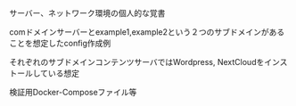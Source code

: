 サーバー、ネットワーク環境の個人的な覚書

comドメインサーバーとexample1,example2という２つのサブドメインがあることを想定したconfig作成例

それぞれのサブドメインコンテンツサーバではWordpress, NextCloudをインストールしている想定

検証用Docker-Composeファイル等
